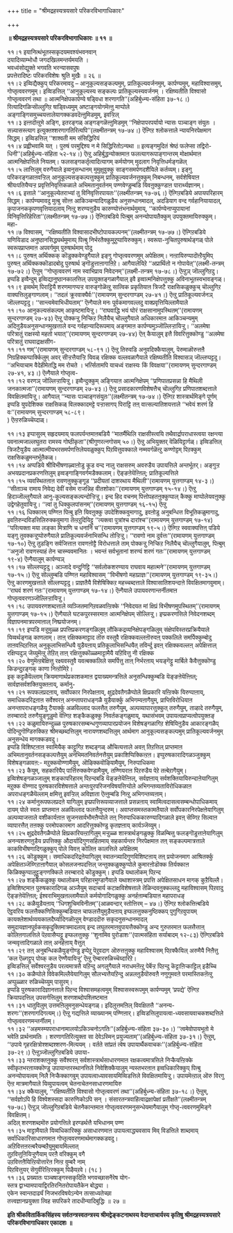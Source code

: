 +++
title = "श्रीमद्रहस्यत्रयसारे परिकरविभागाधिकारः"

+++


**॥ श्रीमद्रहस्यत्रयसारे परिकरविभागाधिकारः ॥ ११ ॥**

११।१ इयानित्थंभूतस्सकृदयमवश्यंभवनवान्  
दयादिव्याम्भोधौ जगदखिलमन्तर्यमयति ।  
भवध्वंसोद्युक्ते भगवति भरन्यासवपुषः  
प्रपत्तेरादिष्टः परिकरविशेषः श्रुति मुखैः ॥ २६ ॥  
११।२ इव्विद्यैक्कुप् परिकरमावदु – आनुकूल्यसङ्कल्पमुम्, प्रातिकूल्यवर्जनमुम्, कार्पण्यमुम्, महाविश्वासमुम्, गोप्तृत्ववरणमुम्। इव्विडत्तिल् ‘‘आनुकूल्यस्य सङ्कल्पः प्रातिकूल्यस्यवर्जनम् । रक्षिष्यतीति विश्वासो गोप्तृत्ववरणं तथा ॥ आत्मनिक्षेपकार्पण्ये षड्विधा शरणागति’’(अहिर्बुध्न्य-संहिता ३७-१८।) रित्यादिगळिऱ्सॊल्लुगिऱ षाड्विध्यमुम् अष्टाङ्गयोगमॆऩ्ऩु माप्पोले अङ्गाङ्गिसमुच्चयत्तालेयागक्कडवदॆऩ्ऩुमिडमुम्, इवऱ्ऱिल्  
११।३ इऩ्ऩदॊऩ्ऱुमे अङ्गि, इतरङ्गळ् अङ्गङ्गळॆऩ्ऩुमिडमुम् ‘‘निक्षेपापरपर्यायो न्यासः पञ्चाङ्ग संयुतः । सन्न्यासस्त्याग इत्युक्तश्शरणागतिरित्यपि’’(लक्ष्मीतन्त्रम् १७-७४।) ऎऩ्गिऱ श्लोकत्ताले न्यायनिरपेक्षमाग सिद्धम्। इव्विडत्तिल् ‘‘शाश्वती मम संसिद्धिरियं  
११।४ प्रह्वीभवामि यत् । पुरुषं परमुद्दिश्य न मे सिद्धिरितोऽन्यथा ॥ इत्यङ्गमुदितं श्रेष्ठं फलेप्सा तद्विरो-धिनी’’(अहिर्बुध्न्य-संहिता ५२-१४।) ऎऩ्ऱु अहिर्बुद्धन्योक्तमाऩ फलत्यागरूपाङ्गान्तरम् मोक्षार्थमाऩ आत्मनिक्षेपत्तिले नियतम्। फलसङ्गकर्तृत्वादित्यागम् कर्मयोगम् मुदलाग निवृत्तिधर्मङ्गळॆल्  
११।५ लात्तिलुम् वरुगैयाले इव्वनुसन्धानम् मुमुक्षुवुक्कु साङ्गसमर्पणदशैयिले कर्तव्यम्। इङ्गु परिकरङ्गळाऩवऱ्ऱिल् आनुकूल्यसङ्कल्पत्तुक्कुम् प्रातिकूल्यवर्जनत्तुक्कुम् निबन्धनम्, सर्वशेषियाऩ श्रीयःपतियैप्पऱ्ऱ प्रवृत्तिनिवृत्तिकळाले अभिमतानुवर्तनम् पण्णवेण्डुम्बडि यिवऩुक्कुण्डाऩ पारार्थ्यज्ञानम्।  
११।६ इत्ताले ‘‘आनुकूल्येतराभ्यां तु विनिवृत्तिरपायतः’’(लक्ष्मीतन्त्रम् १७-७६।) ऎऩ्गिऱबडिये अपायपरिहारम् सिद्धम्। कार्पण्यमावदु मुऩ्बु सॊऩ्ऩ आकिञ्चन्यादिगळुडैय अनुसन्धानमादल्, अदडियाग वन्द गर्वहानियायादल्, कृपाजनककृपणवृत्तियादलाय् निऩ्ऱु शरण्यऩुडैय कारुण्योत्तंभनार्थमुमाय्, ‘‘कार्पण्येनाप्युपायानां विनिवृत्तिरिहेरिता’’(लक्ष्मीतन्त्रम् १७-७७।) ऎऩ्गिऱबडिये पिऩ्बुम् अनन्योपायतैक्कुम् उपयुक्तमायिरुक्कुम्। महा-  
११।७ विश्वासम्, ‘‘रक्षिष्यतीति विश्वासादभीष्टोपायकल्पनम्’’(लक्ष्मीतन्त्रम् १७-७७।) ऎऩ्गिऱबडिये यणियिडाद अनुष्ठानसिद्ध्यर्थमुमाय्प् पिऩ्बु निर्भरतैक्कुमुऱुप्पायिरुक्कुम्। स्वरूपा-नुचितपुरुषार्थङ्गळ् पोले स्वरूपप्राप्तमाऩ अपवर्गमुम् पुरुषार्थमाम् पोदु  
११।८ पुरुषऩ् अर्थिक्कक् कॊडुक्कवेण्डुगैयाले इङ्गु गोप्तृत्ववरणमुम् अपेक्षितम्। नऩ्ऱायिरुप्पादॊऩ्ऱैयुमिप् पुरुषऩ् अर्थिक्कक्कॊडादबोदु पुरुषार्थ ङ्गॊडुत्ताऩागाऩिऱे। आगैयालेयिऱे ‘‘अप्रार्थितो न गोपायेत्’’(लक्ष्मी-तन्त्रम् १७-७२।) ऎऩ्ऱुम् ‘‘गोप्तृत्ववरणं नाम स्वाभिप्राय निवेदनम्’’(लक्ष्मी-तन्त्रम् १७-७८।) ऎऩ्ऱुञ् जॊल्लुगिऱदु। इप्पडि इव्वैन्दुम् इव्विद्यानुष्ठानकालत्तिल् उपयुक्तङ्गळागैयाल् इवै इव्वात्मनिक्षेपत्तुक्कु अविनाभूतस्वभावङ्गळ्।  
११।९ इव्वर्थम् पिराट्टियै शरणमागप्पऱ्ऱ वारुङ्गोळॆऩ्ऱु सात्विक प्रकृतियाऩ त्रिजटै राक्षसिकळुक्कुच् चॊल्लुगिऱ वाक्यत्तिलुङ्गाणलाम्। ‘‘तदलं क्रूरवाक्यैर्वः’’(रामायणम् सुन्दरगाण्डम् २७-४१।) ऎऩ्ऱु प्रातिकूल्यवर्जनञ् जॊल्लप्पट्टदु। ‘‘सान्त्वमेवाभिधीयताम्’’ ऎऩ्गैयाले मनः पूर्वकमागवल्लदु वाक्प्रवृत्तियिल्लामैयाले  
११।१० आनुकल्यसंकल्पम् आकृष्टमायिऱ्ऱु। ‘‘राघवाद्धि भयं घोरं राक्षसानामुपस्थितम्’’(रामायणम् सुन्दरगाण्डम् २७-४३) ऎऩ्ऱु पोक्कऱ्ऱु निऱ्किऱ निलैयैच् चॊल्लुगैयाले अधिकारमाऩ आकिञ्चन्यमुम् अदिऩुडैयअनुसन्धानमुखत्ताले वन्द गर्वहान्यादिरूपमाय् अङ्गमाऩ कार्पण्यमुञ्जॊल्लिऱ्ऱायिऱ्ऱु। ‘‘अलमेषा परित्रातुं राक्षस्यो महतो भयात्’’(रामायणम् सुन्दरगाण्डम् २७-४४) ऎऩ् कैयालुम् इत्तै विवरित्तुक्कॊण्डु ‘‘अलमेषा परित्रातुं राघवाद्राक्षसीग-  
११।११ णम्’’(रामायणम् सुन्दरगाण्डम् ५८-९१।) ऎऩ्ऱु तिरुवडि अनुवदिक्कैयालुम्, पॆरुमाळॊरुत्तऩै निग्रहिक्कप्पार्क्किलुम् अवर् सीऱ्ऱत्तैयाऱ्ऱि यिवळ् रक्षिक्क वल्लवळागैयाले रक्षिष्यतीति विश्वासञ् जॊल्लप्पट्टदु। ‘‘अभियाचाम वैदेहीमेतद्धि मम रोचते । भर्त्सितामपि याचध्वं राक्षस्यः किं विवक्षया’’(रामायणम् सुन्दरगाण्डम् २७-४१, ४३।) ऎऩ्गैयाले गोप्तृत्व-  
११।१२ वरणञ् जॊल्लिऱ्ऱायिऱ्ऱु। इव्वैन्दुक्कुम् अङ्गियाऩ आत्मनिक्षेपम् ‘‘प्रणिपातप्रसन्ना हि मैथिली जनकात्मजा’’(रामायणम् सुन्दरगाण्डम् २७-४३।) ऎऩ्ऱु प्रसादकारणविशेषत्तैच् चॊल्लुगिऱ प्रणिपातशब्दत्ताले विवक्षितमायिऱ्ऱु। आगैयाल् ‘‘न्यासः पञ्चाङ्गसंयुतः’’(लक्ष्मीतन्त्रम् १७-७४।) ऎऩ्गिऱ शास्त्रार्थमिङ्गे पूर्णम्  
इप्पडि युपदेशिक्क राक्षसिकळ् विलक्कादमट्टे पऱ्ऱासागप् पिराट्टि तऩ् वात्सल्यातिशयत्ताले ‘‘भवेयं शरणं हि वः’’(रामायणम् सुन्दरगाण्डम् ५८-८९।  
) ऎऩ्ऱरुळिच्चॆय्दाळ्।

११।१३ इप्पासुरम् सहृदयमाय् फलपर्यन्तमाऩबडियै ‘‘मातर्मैथिलि राक्षसीस्त्वयि तथैवार्द्रापराधास्त्वया रक्षन्त्या पवनात्मजाल्लघुतरा रामस्य गोष्ठीकृता’’(श्रीगुणरत्नगोसम् ५०।) ऎऩ्ऱु अभियुक्तर् वॆळियिट्टार्गळ्। इव्विडत्तिल् त्रिजटैयुडैय आत्मात्मीयभरसमर्पणत्तिलेयवळुक्कुप् पिऱवित्तुवक्काले नम्मवर्गळॆऩ्ऱु कण्णोट्टम् पिऱक्कुम् राक्षसिकळुमन्तर्भूतैकळ्।  
११।१४ अप्पडिये श्रीविभीषणाऴ्वाऩोडु कूड वन्द नालु राक्षसरुम् अवरुडैय उपायत्तिले अन्तर्भूतर्। अङ्गुऱ्ऱ अभयप्रदानप्रकरणत्तिलुम् इव्वङ्गाङ्गिवर्गमडैक्कलाम्। ऎङ्ङऩेयॆऩ्ऩिल्; प्रातिकूल्यत्तिले  
११।१५ व्यवस्थितऩाऩ रावणऩुक्कुङ्गूड ‘‘प्रदीयतां दाशरथाय मैथिली’’(रामायणम् युत्तगाण्डम् १४-३।) ‘‘सीताञ्च रामाय निवेद्य देवीं वसेम राजन्निह वीतशोकाः’’(रामायणम् युत्तगाण्डम् १५-१४।) ऎऩ्ऱु हिदञ्जॊल्लुगैयाले आनु-कूल्यसङ्कल्पन्दोऱ्ऱिऱ्ऱु। इन्द हिद वचनम् पित्तोपहतऩुक्कुप्पाल् कैक्कु माप्पोलेयवऩुक्कु उद्वेगहेतुवायिऱ्ऱु। ‘‘त्वां तु धिक्कुलपांसनम्’’(रामायणम् युत्तगाण्डम् १६-१५) ऎऩ्ऱु  
११।१६ धिक्कारम् पण्णिऩ पिऩ्बु इऩि यिवऩुक्कु उपदेशिक्कवुमागादु, इवऩोडु अनुबन्धित्त विभूतिकळुमागादु, इवऩिरुन्दविडत्तिलिरुक्कवुमागा तॆऩ्ऱऱुदियिट्टु ‘‘त्यक्त्वा पुत्रांश्च दारांश्च’’(रामायणम् युत्तगाण्डम् १७-१४) ‘‘परित्यक्ता मया लङ्का मित्राणि च धनानि च’’(रामायणम् युत्तगाण्डम् १९-५।) ऎऩ्गिऱ स्ववाक्यत्तिऩ् पडिये यङ्गु तुवक्कऱ्ऱुप्पोरुगैयाले प्रातिकूल्यवर्जनाभिसन्धि तोऱ्ऱिऱ्ऱु। ‘‘रावणो नाम दुर्वत्तः’’(रामायणम् युत्तगाण्डम् १७-१०) ऎऩ्ऱु तुडङ्गि सर्वजित्ताऩ रावणऩोट्टै विरोधत्ताले ताम् पोक्कऱ्ऱु निऱ्किऱ निलैयैच् चॊल्लुगैयालुम्, पिऩ्बुम् ‘‘अनुजो रावणस्याहं तेन चास्म्यवमानितः । भवन्तं सर्वभूतानां शरण्यं शरणं गतः’’(रामायणम् युत्तगाण्डम् १९-४) ऎऩ्गैयालुम् कार्पण्यञ्  
११।१७ सॊल्लप्पट्टदु। अञ्जादे वन्दुगिट्टि ‘‘सर्वलोकशरण्याय राघवाय महात्मने’’(रामायणम् युत्तगाण्डम् १७-१५।) ऎऩ्ऱु सॊल्लुम्बडि पण्णिऩ महाविश्वासम् ‘‘विभीषणो महाप्राज्ञः’’(रामायणम् युत्तगाण्डम् १९-३५।) ऎऩ्ऱु कारणमुखत्ताले सॊल्लप्पट्टदु। प्राज्ञतैयै विशेषिक्किऱ महच्चब्दत्ताले विश्वासातिशयन्दाऩे विवक्षितमागवुमाम्। ‘‘राघवं शरणं गतः’’(रामायणम् युत्तगाण्डम् १७-१४।) ऎऩ्गैयाले उपायवरणान्तर्नीतमाऩ गोप्तृत्ववरणञ्जॊल्लिऱ्ऱायिऱ्ऱु।  
११।१८ उपायवरणशब्दत्ताले व्यञ्जितमागिऱवळवऩ्ऱिक्के ‘‘निवेदयत मां क्षिप्रं विभीषणमुपस्थितम्’’(रामायणम् युत्तगाण्डम् १७-१५।) ऎऩ्गैयाले घटकपुरस्सरमाऩ आत्मनिक्षेपम् सॊल्लिऱ्ऱु। इप्प्रकरणत्तिले निवेदनशब्दम् विज्ञापनमात्रपरमाऩाल् निष्प्रयोजनम्।  
११।१९ इप्पडि मऱ्ऱुमुळ्ळ प्रपत्तिप्रकरणङ्गळिलुम् लौकिकद्रव्यनिक्षेपङ्गळिलुम् संक्षेपविस्तरप्रक्रियैयाले यिव्वर्थङ्गळ् काणलाम्। ताऩ् रक्षिक्कमाट्टाद तॊरु वस्तुवै रक्षिक्कवल्लऩॊरुवऩ् पक्कलिले समर्पिक्कुम्बोदु ताऩवऩ्दिऱत्तिल् अनुकूलाभिसन्धियै युडैयऩाय् प्रतिकूलाभिसन्धियैत् तविर्न्दु इवऩ् रक्षिक्कवल्लऩ् अपेक्षित्ताल् रक्षिप्पदुञ् जॆय्युमॆऩ्ऱु तेऱित् ताऩ् रक्षित्तुक्कॊळ्ळमाट्टामैयै यऱिवित्तु नी रक्षिक्क  
११।२० वेणुमॆऩ्ऱबेक्षित्तु रक्ष्यवस्तुवै यवऩ्बक्कलिले समर्पित्तु ताऩ् निर्भरऩाय् भयङ्गॆट्टु मार्बिले कैवैत्तुक्कॊण्डु किडन्दुऱङ्गक् काणा निऩ्ऱोमिऱे।  
इक् कट्टळैयॆल्लाम् क्रियमाणार्थप्रकाशकमाऩ द्वयाख्यमन्त्रत्तिले अनुसन्धिक्कुम्बडि यॆङ्ङऩेयॆऩ्ऩिल्; सार्वज्ञसर्वशक्तियुक्तऩाय्, कर्मानु-  
११।२१ रूपफलप्रदऩाय्, सर्वोपकार निरपेक्षऩाय्, क्षुद्रदेवतैगळैप्पोले क्षिप्रकारि यऩ्ऱिक्के यिरुप्पाऩाय्, समाधिकदरिद्रऩाऩ सर्वेश्वरऩ् अनन्तापराधङ्गळै युडैयार्क्कु अभिगम्यऩागैयुम्, प्राप्तिविरोधियाऩ अनन्तापराधङ्गळैयु टैयार्क्कु अळविल्लाद फलत्तैत् तरुगैयुम्, अल्पव्यापारत्तुक्कुत् तरुगैयुम्, ताऴादे तरुगैयुम्, तरम्बारादे तरुगैयुङ्गूडुमो वॆऩ्गिऱ शङ्कैकळुक्कु निवर्तकङ्गळुमाय्, यथासंभवम् उपायत्वप्राप्यत्वोपयुक्तङ्  
११।२२ कळुमायिरुन्दुळ्ळ पुरुषकारसम्बन्धगुणव्यापारप्रयोजन विशेषङ्गळागिऱ शेषियिऩुडैय आकारङ्गळैप् पॊदिन्दुगॊण्डिरुक्किऱ श्रीमच्छब्दत्तिलुम् नारायणशब्दत्तिलुम् आर्थमाग आनुकूल्यसङ्कल्पमुम् प्रातिकूल्यवर्जनमुम् अनुसन्धेय मागक्कडवदु।  
इप्पडि विशिष्टऩाऩ स्वामियैक् काट्टुगिऱ शब्दङ्गळ् औचित्यत्ताले अवऩ् तिऱत्तिल् प्राप्तमाऩ अभिमतानुवर्तनसङ्कल्पत्तैयुम् अनभिमतनिवर्तनत्तैयुम् प्रकाशिप्पिक्किऩ्ऱऩ। इप्पुरुषकारादिगळञ्जुक्कुम् विशेषङ्गळावऩ:- मऱुक्कवॊण्णामैयुम्, ऒऴिक्कवॊऴियामैयुम्, निरुपाधिकमा  
११।२३ कैयुम्, सहकारियैप् पार्त्तिरुक्कवेण्डामैयुम्, तण्णियराऩ पिऱरुडैय पेऱे तऩ्बेऱागैयुम्।  
इव्विशेषङ्गळञ्जालुम् शङ्कापरिहारम् पिऱन्दबडि यॆङ्ङऩेयॆऩ्ऩिल्, सर्वज्ञऩाय् सर्वशक्तियायिरुन्दाऩेयागिलुम् मऱुक्क वॊण्णाद पुरुषकारविशेषत्ताले अन्तःपुरपरिजनविषयत्तिऱ्पोले अभिगन्तव्यताविरोधिकळाऩ अपराधङ्गळैयॆल्लाम् क्षमित्तु इवऱ्ऱिल् अविज्ञाता ऎऩ्ऩुम्बडि निऩ्ऱु अभिगन्तव्यऩाम्।  
११।२४ कर्मानुरूपफलप्रदऩे यागिलुम् इप्प्रपत्तिरूपव्याजत्ताले प्रसन्नऩाय् स्वामित्वदासत्वसम्बन्धोपाधिकमाय् दायम् पोले स्वतः प्राप्तमाऩ अळविल्लाद फलत्तैयुन्दरुम्। अवाप्तसमस्तकामतैयाले सर्वोपकारनिरपेक्षऩेयागिलुम् अल्पव्याजत्ताले वशीकार्यऩाऩ सुजनसार्वभौमऩैप्पोले तऩ् निरुपाधिककारुण्यादिगळाले इवऩ् सॆय्गिऱ सिल्वाऩ व्यापारत्तैत् तऩक्कु परमोपकारमाग आदरित्तुक्कॊण्डु कृतज्ञऩाय् कार्यञ्जॆय्युम्।  
११।२५ क्षुद्रदेवतैगळैप्पोले क्षिप्रकारियऩ्ऱागिलुम् मऱ्ऱुळ्ळ शास्त्रार्थङ्गळुक्कु विळम्बित्तु फलङ्गॊडुत्ताऩेयागिलुम् अनन्यशरणऩुडैय प्रपत्तिक्कु औदार्यादिगुणसहितमाय् सहकार्यन्तर निरपेक्षमाऩ तऩ् सङ्कल्पमात्रत्ताले काकविभीषणादिगळुक्कुप् पोले यिवऩ् कोलिऩ कालत्तिले अपेक्षितम्  
११।२६ कॊडुक्कुम्। समाधिकदरिद्रऩेयागिलुम् स्वातन्त्र्यादिगुणविशिष्टऩाय् तऩ् प्रयोजनमाग आश्रितर्क्कु अपेक्षितञ्जॆय्गिऱाऩागैयाल् कोसलजनपदत्तिल् जन्तुक्कळुक्कुप्पोले कुमारऩोडॊक्क तिर्यक्काऩ किळिक्कुप्पालूट्टुङ्गणक्किले तरम्बारादे कॊडुक्कुम्। इप्पडि यथालोकम् पिऱन्द  
११।२७ शङ्कैकळुक्कु यथालोकम् परिहारमुण्डागैयाले यथाशास्त्रम् प्रपत्ति अपेक्षितसाधन मागक् कुऱैयिल्लै।  
इव्विशिष्टमाऩ पुरुषकारादिगळ् अञ्जैयुम् सदाचार्य कटाक्षविशेषत्ताले तॆळिन्दवऩुक्कल्लदु महाविश्वासम् पिऱवादु ऎङ्ङऩेयॆऩ्ऩिल्; ईश्वराभिमुखऩल्लामैयाले कर्मयोगादिगळुक्कु अनर्हऩाम्बडियाऩ महापराधङ्  
११।२८ कळैयुडैयऩाय् ‘‘धिगशुचिमविनीतम्’’(आळवन्दार् स्तोत्तिरम् – ४७।) ऎऩ्गिऱ श्लोकत्तिऩ्बडिये ऎट्टवरिय फलत्तैक्कणिसिक्कुम्बडियाऩ चाफलत्तैयुमुडैयऩाय् इप्फलत्तुक्कनुष्ठिक्कप् पुगुगिऱवुपायम् कायक्लेशार्थव्ययकालदैर्घ्यादिगळॊऩ्ऱुम् वेण्डाददॊरु सकृदनुसन्धानमादल् समुदायज्ञानपूर्वकसकृदुक्तिमात्रमादलाय् इन्द लघुतरमाऩवुपायत्तैक्कॊण्डु अन्द गुरुतरमाऩ फलत्तैत्ताऩ् कोलिऩगालत्तिले पॆऱवासैप्पट्टु इप्फलत्तुक्कु ‘‘शुनामिव पुरोडाशः’’(पात्मसंहिता सर्याबादम् १२-८३) ऎऩ्गिऱबडिये जन्मवृत्तादिगळाले ताऩ् अनर्हऩाय् वैत्तुत्  
११।२९ तऩ् अनुबन्धिकळैयुङ्गॊण्डु इप्पेऱु पॆऱुवदाग ऒरुत्तऩुक्कु महाविश्वासम् पिऱक्कैयिल् अरुमैयै निऩैत्तु ‘कल ऎळ्गट्टुप् पोय्क् कल ऎण्णैयायिऱ्ऱु’ ऎऩ्ऱु ऎम्बाररुळिच्चॆय्दारिऱे।  
इव्विडत्तिल् सर्वेश्वरऩुडैय परत्वमात्रत्तै यऱिन्दु अगलुगैयाले नराधमऩॆऩ्ऱु पेर्बॆऱ्ऱ पिऱन्दु कॆट्टाऩिऱ्काट्टिल् इडैच्चि  
११।३० कळैप्पोले विवेकमिल्लैयेयागिलुम् सौलभ्यत्तैयऱिन्दु अन्नलऩुडैयॊरुवऩै नणुगुमवऩे परमास्तिकऩॆऩ्ऱु अप्पुळ्ळार रुळिच्चॆय्युम् पासुरम्।  
इप्पडि पुरुषकारादिज्ञानत्ताले पिऱन्द विश्वासमहत्वमुम् विश्वासस्वरूपमुम् कार्पण्यमुम् ‘प्रपद्ये’ ऎऩ्गिऱ क्रियापदत्तिल् उपसर्गत्तिलुम् शरणशब्दोपश्लिष्टमाऩ  
११।३१ धातुविलुम् उत्तमऩिलुमनुसन्धेयङ्गळ्। इदिलुत्तमऩिल् विवक्षितत्तै ‘‘अनन्य-शरणः’’(शरणागदिगत्यम्।) ऎऩ्ऱु गद्यत्तिले व्याख्यानम् पण्णिऩार्। इव्विडत्तिलुपायत्वा-ध्यवसायवाचकशब्दत्तिले गोप्तृत्ववरणमन्तर्नीतम्।  
११।३२ ‘‘अहमस्म्यपराधानामालयोऽकिञ्चनोऽगतिः’’(अहिर्बुध्न्य-संहिता ३७-३०।) ‘‘त्वमेवोपायभूतो मे भवेति प्रार्थनामतिः । शरणागतिरित्युक्ता सा देवेऽस्मिन् प्रयुज्यताम्’’(अहिर्बुध्न्य-संहिता ३७-३१।) ऎऩ्ऱुम्, ‘‘उपाये गृहरक्षित्रोश्शब्दश्शरण-मित्ययम् । वर्तते सांप्रतं त्वेष उपायार्थैकवाचकः’’(अहिर्बुध्न्य-संहिता ३७-२९।) ऎऩ्ऱुञ्जॊल्लुगिऱबडिये उपाया-  
११।३३ न्तराशक्तऩुक्कु सर्वेश्वरऩ् सर्वशास्त्रार्थसाधारणमाऩ रक्षकत्वमात्रत्तिले निऱ्कैयऩ्ऱिक्के स्वीकृतभरऩाय्क्कॊण्डु उपायान्तरस्थानत्तिले निवेशिक्कैयालुम् न्यस्तभरऩाऩ इव्वधिकारिक्कुप् पिऩ्बु अनन्योपायत्वम् निलै निऱ्कैक्कागवुम् उपायत्वाध्यावसायमिव्विडत्तिले विवक्षितमायिऱ्ऱु। उपायमॆऩ्ऱाल् ऒरु विरगु ऎऩ्ऱ मात्रमागैयाले यिव्वुपायत्वम् चेतनाचेतनसाधारणमायिरु  
११।३४ क्कैयालुम्, ‘‘रक्षिष्यतीति विश्वासो गोप्तृत्ववरणं तथा’’(अहिर्बुध्न्य-संहिता ३७-१८।) ऎऩ्ऱुम्, ‘‘सर्वज्ञोऽपि हि विश्वेशस्सदा कारुणिकोऽपि सन् । संसारतन्त्रवाहित्वाद्रक्षापेक्षां प्रतीक्षते’’(लक्ष्मीतन्त्रम् १७-७८) ऎऩ्ऱुञ् जॊल्लुगिऱबडिये चेतनैकान्तमाऩ गोप्तृत्ववरणमनुसन्धेयमागैयालुम् गोप्तृ-त्ववरणमुमिङ्गे विवक्षितम्।  
अदिल् शरणशब्दमॊरु प्रयोगत्तिले इरण्डर्थत्तै यभिधानम् पण्ण  
११।३५ माट्टामैयाले यिव्वधिकारिक्कु असाधारणमाऩ उपायत्वाद्ध्यवसाय मिव् विडत्तिले शाब्दमाय् सर्वाधिकारिसाधारणमाऩ गोप्तृत्ववरणमार्थमागक्कडवदु।  
अऱिवित्तऩरऩ्बरैयम्बऱैयुमुबायमिल्लात्  
तुऱवित्तुऩियिऱ्ऱुणैयाम् परऩै वरिक्कुम् वगै  
उऱवित्तऩैयिऩ्ऱियॊत्तारॆऩ निऩ्ऱ वुम्बरै नाम्  
पिऱवित्तुयर् सॆगुवीरॆऩ्ऱिरक्कुम् पिऴैयऱवे। (१८ )  
११।३६ प्रख्यातः पञ्चषाङ्गस्सकृदिति भगवच्छासनैरेष योग-  
स्तत्र द्वाभ्यामपायाद्विरतिरनितरोपायतैकेन बोद्ध्या ।  
एकेन स्वान्तदार्ढ्यं निजभरविषयेऽन्येन तत्साध्यतेच्छा  
तत्त्वज्ञानप्रयुक्ता त्विह सपरिकरे तादधीन्यादिबुद्धिः ॥ २७ ॥

**इति श्रीकवितार्किकसिंहस्य सर्वतन्त्रस्वतन्त्रस्य श्रीमद्वेङ्कटनाथस्य वेदान्ताचार्यस्य कृतिषु श्रीमद्रहस्यत्रयसारे परिकरविभागाधिकार एकादशः ॥**

